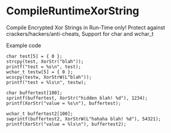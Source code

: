 # CompileRuntimeXorString
Compile Encrypted Xor Strings in Run-Time only! Protect against crackers/hackers/anti-cheats, Support for char and wchar_t

Example code

	char test[5] = { 0 };
	strcpy(test, XorStr("blah"));
	printf("test = %s\n", test);
	wchar_t testw[5] = { 0 };
	wcscpy(testw, XorStrW(L"blah"));
	printf("test = %ls\n", testw);

	char buffertest[100];
	sprintf(buffertest, XorStr("hidden blah! %d"), 1234);
	printf(XorStr("value = %s\n"), buffertest);

	wchar_t buffertest2[100];
	swprintf(buffertest2, XorStrW(L"hahaha blah! %d"), 54321);
	printf(XorStr("value = %ls\n"), buffertest2);
